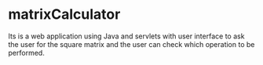 # matrixCalculator
Its is a web application using Java and servlets with user interface to ask the user for the square matrix and the user can check which  operation to be performed.
